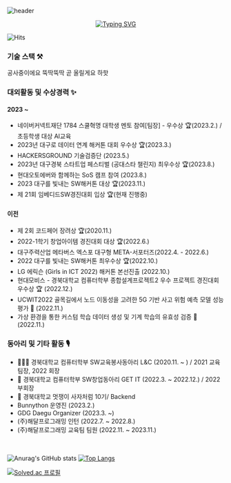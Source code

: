 

![header](https://capsule-render.vercel.app/api?type=cylinder&color=03045e&height=200&section=header&text=hdddhdd&fontSize=90&fontColor=FFFFFF)

<div align="center">

[![Typing SVG](https://readme-typing-svg.demolab.com?font=Fira+Code&duration=3000&pause=1000&color=03045E&vCenter=true&random=false&width=435&lines=%EC%95%88%EB%85%95%ED%95%98%EC%84%B8%EC%9A%94!;%EC%97%AC%EA%B8%B0%EA%B9%8C%EC%A7%80+%EC%99%80%EC%A3%BC%EC%8B%9C%EB%8B%A4%EB%8B%88+!!;%EA%B0%90%EC%82%AC%ED%95%A9%EB%8B%88%EB%8B%A4+%3A>)](https://git.io/typing-svg)

</div>

![Hits](https://hits.seeyoufarm.com/api/count/incr/badge.svg?url=https%3A%2F%2Fgithub.com%2Fhdddhdd&count_bg=%23192CFF&title_bg=%239A9A9A&icon=flathub.svg&icon_color=%23000000&title=hits&edge_flat=false)

<h3> 기술 스택 ⚒️ </h3>
공사중이에요 뚝딱뚝딱 곧 올릴게요 하핫



<h3> 대외활동 및 수상경력 ✨ </h3>

<h4>2023 ~ </h4>

* 네이버커넥트재단 1784 스쿨혁명 대학생 멘토 참여[팀장] - 우수상 🏆(2023.2.) / 초등학생 대상 AI교육
* 2023년 대구로 데이터 연계 해커톤 대회 우수상 🏆(2023.3.)
* HACKERSGROUND 기술검증단 (2023.5.)
* 2023년 대구경북 스타트업 페스티벌 (공대스타 챌린지) 최우수상 🏆(2023.8.)
* 현대오토에버와 함께하는 SoS 캠프 참여 (2023.8.)
* 2023 대구를 빛내는 SW해커톤 대상 🏆(2023.11.)
* 제 21회 임베디드SW경진대회 입상 🏆(현재 진행중)


<h4>이전 </h4>

* 제 2회 코드페어 장려상 🏆(2020.11.)
* 2022-1학기 창업아이템 경진대회 대상 🏆(2022.6.)
* 대구주력산업 메타버스 엑스포 대구형 META-서포터즈(2022.4. - 2022.6.)
* 2022 대구를 빛내는 SW해커톤 최우수상 🏆(2022.10.)
* LG 에릭슨 (Girls in ICT 2022) 해커톤 본선진출 (2022.10.)
* 현대모비스 - 경북대학교 컴퓨터학부 종합설계프로젝트2 우수 프로젝트 경진대회 우수상 🏆 (2022.12.)
* UCWIT2022 골목길에서 노드 이동성을 고려한 5G 기반 사고 위험 예측 모델 성능 평가 📄 (2022.11.)
* 가상 환경을 통한 커스텀 학습 데이터 생성 및 기계 학습의 유효성 검증 📄 (2022.11.)


<h3>동아리 및 기타 활동 🎙️ </h3>

* 👩🏻‍🏫 경북대학교 컴퓨터학부 SW교육봉사동아리 L&C (2020.11. ~ ) / 2021 교육팀장, 2022 회장
* 🌊 경북대학교 컴퓨터학부 SW창업동아리 GET IT (2022.3. ~ 2022.12.) / 2022 부회장
* 🦁 경북대학교 멋쟁이 사자처럼 10기/ Backend
* Bunnython 운영진 (2023.2.)
* GDG Daegu Organizer (2023.3. ~)
* (주)해달프로그래밍 인턴 (2022.7. ~ 2022.8.)
* (주)해달프로그래밍 교육팀 팀원 (2022.11. ~ 2023.11.)



<br> <br>
![Anurag's GitHub stats](https://github-readme-stats.vercel.app/api?username=hdddhdd&show_icons=true&theme=graywhite) 
[![Top Langs](https://github-readme-stats.vercel.app/api/top-langs/?username=hdddhdd&layout=compact)](https://github.com/anuraghazra/github-readme-stats)



[![Solved.ac 프로필](http://mazassumnida.wtf/api/v2/generate_badge?boj=hdddhdd)](https://solved.ac/hdddhdd)
